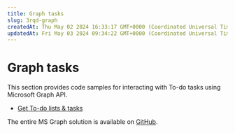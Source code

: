 ```yaml
---
title: Graph tasks
slug: 3rqd-graph
createdAt: Thu May 02 2024 16:33:17 GMT+0000 (Coordinated Universal Time)
updatedAt: Fri May 03 2024 09:34:22 GMT+0000 (Coordinated Universal Time)
---
```


# Graph tasks

This section provides code samples for interacting with To-do tasks using Microsoft Graph API.

* [Get To-do lists & tasks](broken-reference)

The entire MS Graph solution is available on [GitHub](https://github.com/jigx-com/jigx-samples/tree/main/quickstart/jigx-MS-Graph-demonstrator).
